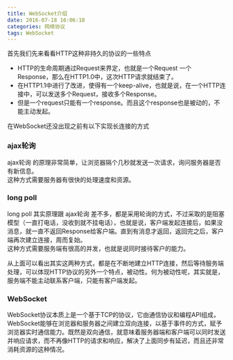 ```yaml
---
title: WebSocket介绍
date: 2016-07-18 16:06:18
categories: 网络协议     
tags: WebSocket  
---
```

 
首先我们先来看看HTTP这种非持久的协议的一些特点     
- HTTP的生命周期通过Request来界定，也就是一个Request 一个Response，那么在HTTP1.0中，这次HTTP请求就结束了。   
- 在HTTP1.1中进行了改进，使得有一个keep-alive，也就是说，在一个HTTP连接中，可以发送多个Request，接收多个Response。     
- 但是一个request只能有一个response。而且这个response也是被动的，不能主动发起。      

<!-- more -->

在WebSocket还没出现之前有以下实现长连接的方式    

### ajax轮询   

ajax轮询 的原理非常简单，让浏览器隔个几秒就发送一次请求，询问服务器是否有新信息。     
这种方式需要服务器有很快的处理速度和资源。     

### long poll   

long poll 其实原理跟 ajax轮询 差不多，都是采用轮询的方式，不过采取的是阻塞模型（一直打电话，没收到就不挂电话），也就是说，客户端发起连接后，如果没消息，就一直不返回Response给客户端。直到有消息才返回，返回完之后，客户端再次建立连接，周而复始。       
这种方式需要服务端有很高的并发，也就是说同时接待客户的能力。     

从上面可以看出其实这两种方式，都是在不断地建立HTTP连接，然后等待服务端处理，可以体现HTTP协议的另外一个特点，被动性。何为被动性呢，其实就是，服务端不能主动联系客户端，只能有客户端发起。       

### WebSocket   

WebSocket协议本质上是一个基于TCP的协议，它由通信协议和编程API组成，WebSocket能够在浏览器和服务器之间建立双向连接，以基于事件的方式，赋予浏览器实时通信能力。既然是双向通信，就意味着服务器端和客户端可以同时发送并响应请求，而不再像HTTP的请求和响应，解决了上面同步有延迟，而且还非常消耗资源的这种情况。   





